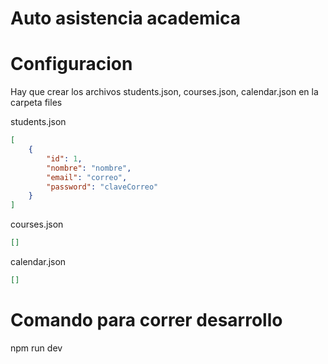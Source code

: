 # Auto asistencia academica

# Configuracion
Hay que crear los archivos students.json, courses.json, calendar.json en la carpeta files

students.json
~~~json
[
    {
        "id": 1,
        "nombre": "nombre",
        "email": "correo",
        "password": "claveCorreo"
    }
]
~~~
courses.json
~~~json
[]
~~~
calendar.json
~~~json
[]
~~~

# Comando para correr desarrollo
npm run dev